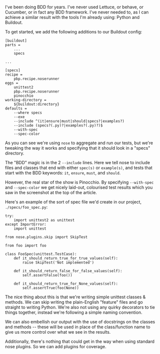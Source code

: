 I've been doing BDD for years. I've never used Lettuce, or behave, or Cucumber, or in fact any BDD framework. I've never needed to, as I can achieve a similar result with the tools I'm already using: Python and Buildout.

To get started, we add the following additions to our Buildout config:

    [buildout]
    parts =
        ...
        specs

    ...

    [specs]
    recipe =
        pbp.recipe.noserunner
    eggs =
        unittest2
        pbp.recipe.noserunner
        pinocchio
    working-directory =
        ${buildout:directory}
    defaults =
        --where specs
        --exe
        --include ^(it|ensure|must|should|specs?|examples?)
        --include (specs?(.py)?|examples?(.py)?)$
        --with-spec
        --spec-color

As you can see we're using `nose` to aggregate and run our tests, but we're tweaking the way it works and specifying that it should look in a "specs" directory.

The "BDD" magic is in the 2 `--include` lines. Here we tell nose to include files and classes that end with either `spec(s)` or `example(s)`, and tests that start with the BDD keywords: `it`, `ensure`, `must`, and `should`.

However, the real star of the show is Pinocchio. By specifying `--with-spec` and `--spec-color` we get nicely laid-out, colourised test results which you saw in the screenshot at the top of the article.

Here's an example of the sort of spec file we'd create in our project, `./specs/foo_spec.py`:

    try:
        import unittest2 as unittest
    except ImportError:
        import unittest

    from nose.plugins.skip import SkipTest

    from foo import foo

    class FooSpec(unittest.TestCase):
        def it_should_return_true_for_true_values(self):
            raise SkipTest('Not implemented')

        def it_should_return_false_for_false_values(self):
            self.assertFalse(foo())

        def it_should_return_true_for_None_values(self):
            self.assertTrue(foo(None))


The nice thing about this is that we're writing simple unittest classes & methods. We can skip writing the plain-English "feature" files and go straight to writing Python. We're also not using any quirky decorators to tie things together, instead we're following a simple naming convention.

We can also embellish our output with the use of docstrings on the classes and methods -- these will be used in place of the class/function name to give us more control over what we see in the results.

Additionally, there's nothing that could get in the way when using standard nose plugins. So we can add plugins for coverage.
